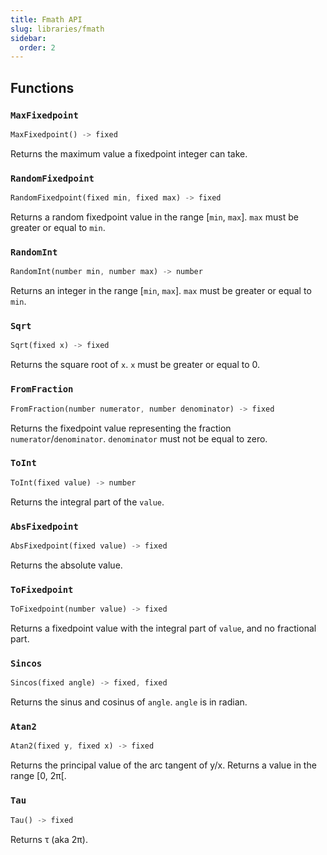 ```yaml
---
title: Fmath API
slug: libraries/fmath
sidebar:
  order: 2
---
```


<!-- This is an auto-generated file. To modify it, change utils/generate_api.py in Hybroid's repository. -->

## Functions

### `MaxFixedpoint`
```rs
MaxFixedpoint() -> fixed
```
Returns the maximum value a fixedpoint integer can take.

### `RandomFixedpoint`
```rs
RandomFixedpoint(fixed min, fixed max) -> fixed
```
Returns a random fixedpoint value in the range [`min`, `max`]. `max` must be greater or equal to `min`.

### `RandomInt`
```rs
RandomInt(number min, number max) -> number
```
Returns an integer in the range [`min`, `max`]. `max` must be greater or equal to `min`.

### `Sqrt`
```rs
Sqrt(fixed x) -> fixed
```
Returns the square root of `x`. `x` must be greater or equal to 0.

### `FromFraction`
```rs
FromFraction(number numerator, number denominator) -> fixed
```
Returns the fixedpoint value representing the fraction `numerator`/`denominator`. `denominator` must not be equal to zero.

### `ToInt`
```rs
ToInt(fixed value) -> number
```
Returns the integral part of the `value`.

### `AbsFixedpoint`
```rs
AbsFixedpoint(fixed value) -> fixed
```
Returns the absolute value.

### `ToFixedpoint`
```rs
ToFixedpoint(number value) -> fixed
```
Returns a fixedpoint value with the integral part of `value`, and no fractional part.

### `Sincos`
```rs
Sincos(fixed angle) -> fixed, fixed
```
Returns the sinus and cosinus of `angle`. `angle` is in radian.

### `Atan2`
```rs
Atan2(fixed y, fixed x) -> fixed
```
Returns the principal value of the arc tangent of y/x. Returns a value in the range [0, 2π[.

### `Tau`
```rs
Tau() -> fixed
```
Returns τ (aka 2π).
